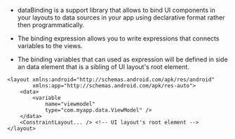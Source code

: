 - dataBinding is a support library that allows to bind UI components in your layouts to data sources in your app using declarative format rather then programmatically.

- The binding expression allows you to write expressions that connects variables to the views.

- The binding variables that can used as expression will be defined in side an data element that is a sibling of UI layout's root element.

```
<layout xmlns:android="http://schemas.android.com/apk/res/android"
        xmlns:app="http://schemas.android.com/apk/res-auto">
    <data>
        <variable
            name="viewmodel"
            type="com.myapp.data.ViewModel" />
    </data>
    <ConstraintLayout... /> <!-- UI layout's root element -->
</layout>
```